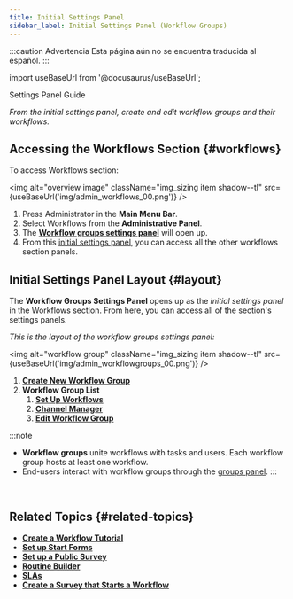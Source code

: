 ```yaml
---
title: Initial Settings Panel
sidebar_label: Initial Settings Panel (Workflow Groups)
---
```


:::caution Advertencia
Esta página aún no se encuentra traducida al español.
:::

import useBaseUrl from '@docusaurus/useBaseUrl';

<span className="hero__subtitle">Settings Panel Guide</span>

_From the initial settings panel, create and edit workflow groups and their workflows._

## Accessing the Workflows Section {#workflows}
To access <span className="badge badge--primary">Workflows</span> section:

<img alt="overview image" className="img_sizing item shadow--tl" src={useBaseUrl('img/admin_workflows_00.png')} />
<br/>

1. Press <span className="badge badge--primary">Administrator</span> in the **Main Menu Bar**.
2. Select <span className="badge badge--primary">Workflows</span> from the **Administrative Panel**.
3. The [**Workflow groups settings panel**](#layout) will open up.
4. From this [initial settings panel](#layout), you can access all the other workflows section panels.

<div className="alert alert--secondary">

## Initial Settings Panel Layout {#layout}
The **Workflow Groups Settings Panel** opens up as the _initial settings panel_ in the <span className="badge badge--primary">Workflows</span> section. From here, you can access all of the section's settings panels.

_This is the layout of the workflow groups settings panel:_

<img alt="workflow group" className="img_sizing item shadow--tl" src={useBaseUrl('img/admin_workflowgroups_00.png')} />
<br/>

1. [**Create New Workflow Group**](/docs/documentation/admin/workflows/settings_panels/workflowgroup-create-edit)
2. **Workflow Group List**
    1. [**Set Up Workflows**](/docs/documentation/admin/workflows/settings_panels/workflows-setup)
    2. [**Channel Manager**](/docs/documentation/admin/workflows/settings_panels/workflowgroup_channels)
    3. [**Edit Workflow Group**](/docs/documentation/admin/workflows/settings_panels/workflowgroup-create-edit)

:::note
- **Workflow groups** unite workflows with tasks and users. Each workflow group hosts at least one workflow. 
- End-users interact with workflow groups through the [groups panel](/docs/documentation/client/groups#workflow-groups).
:::

</div>
<br/>

## Related Topics {#related-topics}
- [**Create a Workflow Tutorial**](/docs/tutorials/basic/create_state_machines)
- [**Set up Start Forms**](/docs/documentation/admin/workflows/admin_workflow_required_survey)
- [**Set up a Public Survey**](/docs/documentation/admin/workflows/admin_workflow_public_survey)
- [**Routine Builder**](/docs/documentation/automation/admin_routine)
- [**SLAs**](/docs/documentation/automation/sla)
- [**Create a Survey that Starts a Workflow**](/docs/tutorials/intermediate/create_survey_sm)

